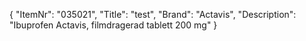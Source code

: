 {
  "ItemNr": "035021",
  "Title": "test",
  "Brand": "Actavis",
  "Description": "Ibuprofen Actavis, filmdragerad tablett 200 mg"
}